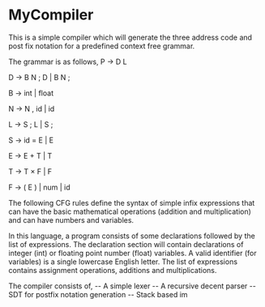 MyCompiler
==========

This is a simple compiler which will generate the three address code and post fix notation for a predefined context 
free grammar. 

The grammar is as follows,
  P → D L
  
  D → B N ; D | B N ;
  
  B → int | float
  
  N → N , id | id
  
  L → S ; L | S ;
  
  S → id = E | E
  
  E → E + T | T
  
  T → T × F | F
  
  F → ( E ) | num | id
  
  
The following CFG rules define the syntax of simple infix expressions that can have the basic mathematical operations 
(addition and multiplication) and can have numbers and variables.

In this language, a program consists of some declarations followed by the list of expressions. The declaration section 
will contain declarations of integer (int) or floating point number (float) variables. A valid identifier (for variables)
is a single lowercase English letter. The list of expressions contains assignment operations, additions and 
multiplications.

The compiler consists of,
-- A simple lexer
-- A recursive decent parser
-- SDT for postfix notation generation
-- Stack based im
